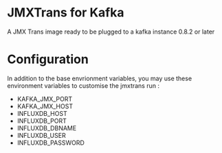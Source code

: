 # JMXTrans for Kafka
A JMX Trans image ready to be plugged to a kafka instance 0.8.2 or later

# Configuration
In addition to the base envrionment variables, you may use these environment variables to customise the jmxtrans run :
- KAFKA_JMX_PORT
- KAFKA_JMX_HOST
- INFLUXDB_HOST
- INFLUXDB_PORT
- INFLUXDB_DBNAME
- INFLUXDB_USER
- INFLUXDB_PASSWORD